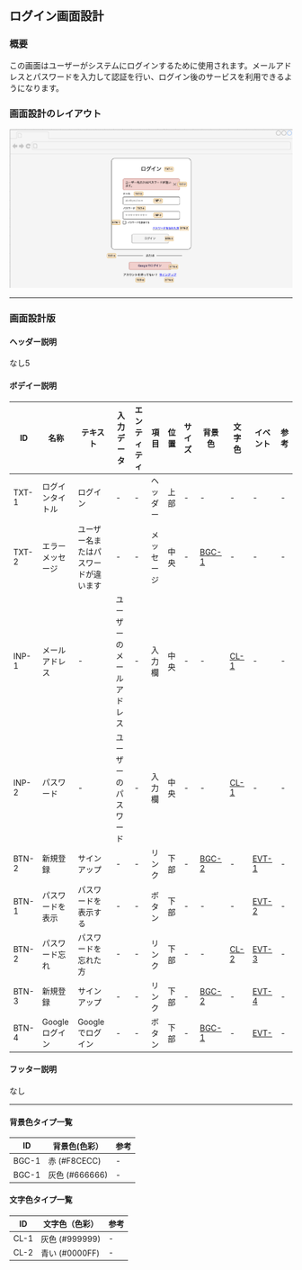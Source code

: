 ## ログイン画面設計

### 概要

この画面はユーザーがシステムにログインするために使用されます。メールアドレスとパスワードを入力して認証を行い、ログイン後のサービスを利用できるようになります。

### 画面設計のレイアウト

![ログイン画面](./images/login-clean.png)

---

### 画面設計版

#### ヘッダー説明

なし5

#### ボデイー説明

| ID    | 名称         | テキスト               | 入力データ        | エンティティ | 項目    | 位置 | サイズ | 背景色                | 文字色               | イベント                       | 参考 |
|-------|------------|--------------------|--------------|--------|-------|----|-----|--------------------|-------------------|----------------------------|----|
| TXT-1 | ログインタイトル   | ログイン               | -            | -      | ヘッダー  | 上部 | -   | -                  | -                 | -                          | -  |
| TXT-2 | エラーメッセージ   | ユーザー名またはパスワードが違います | -            | -      | メッセージ | 中央 | -   | [BGC-1](#背景色タイプ一覧) | -                 | -                          | -  |
| INP-1 | メールアドレス    | -                  | ユーザーのメールアドレス | -      | 入力欄   | 中央 | -   | -                  | [CL-1](#文字色タイプ一覧) | -                          | -  |
| INP-2 | パスワード      | -                  | ユーザーのパスワード   | -      | 入力欄   | 中央 | -   | -                  | [CL-1](#文字色タイプ一覧) | -                          | -  |
| BTN-2 | 新規登録       | サインアップ             | -            | -      | リンク   | 下部 | -   | [BGC-2](#背景色タイプ一覧) | -                 | [EVT-1 ](events) | -  |
| BTN-1 | パスワードを表示   | パスワードを表示する         | -            | -      | ボタン   | 下部 | -   | -                  | -                 | [EVT-2 ](events) | -  |
| BTN-2 | パスワード忘れ    | パスワードを忘れた方         | -            | -      | リンク   | 下部 | -   | -                  | [CL-2](#文字色タイプ一覧) | [EVT-3 ](events) | -  |
| BTN-3 | 新規登録       | サインアップ             | -            | -      | リンク   | 下部 | -   | [BGC-2](#背景色タイプ一覧) | -                 | [EVT-4 ](events) | -  |
| BTN-4 | Googleログイン | Googleでログイン        | -            | -      | ボタン   | 下部 | -   | [BGC-1](#背景色タイプ一覧) | -                 | [EVT- ](events)  | -  |

#### フッター説明

なし

---

#### 背景色タイプ一覧

| ID　   | 背景色(色彩）      | 参考 |
|-------|--------------|----|
| BGC-1 | 赤 (#F8CECC)  | -  |
| BGC-1 | 灰色 (#666666) | -  |

#### 文字色タイプ一覧

| ID   | 文字色（色彩）      | 参考 |
|------|--------------|----|
| CL-1 | 灰色 (#999999) | -  |
| CL-2 | 青い (#0000FF) | -  |



